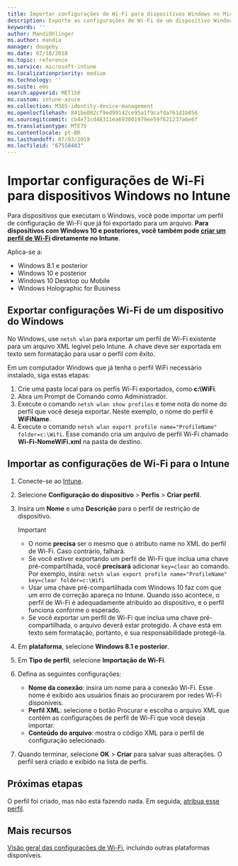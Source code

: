 ```yaml
---
title: Importar configurações de Wi-Fi para dispositivos Windows no Microsoft Intune – Azure | Microsoft Docs
description: Exporte as configurações de Wi-Fi de um dispositivo Windows como um arquivo XML usando netsh wlan. Em seguida, importe esse arquivo no Intune para criar um perfil de Wi-Fi para dispositivos que executam o Windows 8.1, o Windows 10 e o Windows Holographic for Business.
keywords: ''
author: MandiOhlinger
ms.author: mandia
manager: dougeby
ms.date: 07/18/2018
ms.topic: reference
ms.service: microsoft-intune
ms.localizationpriority: medium
ms.technology: ''
ms.suite: ems
search.appverid: MET150
ms.custom: intune-azure
ms.collection: M365-identity-device-management
ms.openlocfilehash: 841be002cf9ed99142ce95a1f9cafda761d1b856
ms.sourcegitcommit: cb4e71cd48311ea693001979ee59f621237a6e6f
ms.translationtype: MTE75
ms.contentlocale: pt-BR
ms.lasthandoff: 07/03/2019
ms.locfileid: "67558483"
---
```

# <a name="import-wi-fi-settings-for-windows-devices-in-intune"></a>Importar configurações de Wi-Fi para dispositivos Windows no Intune

Para dispositivos que executam o Windows, você pode importar um perfil de configuração de Wi-Fi que já foi exportado para um arquivo. **Para dispositivos com Windows 10 e posteriores, você também pode [criar um perfil de Wi-Fi](wi-fi-settings-windows.md) diretamente no Intune**.

Aplica-se a:  
- Windows 8.1 e posterior
- Windows 10 e posterior
- Windows 10 Desktop ou Mobile
- Windows Holographic for Business

## <a name="export-wi-fi-settings-from-a-windows-device"></a>Exportar configurações Wi-Fi de um dispositivo do Windows

No Windows, use `netsh wlan` para exportar um perfil de Wi-Fi existente para um arquivo XML legível pelo Intune. A chave deve ser exportada em texto sem formatação para usar o perfil com êxito.

Em um computador Windows que já tenha o perfil WiFi necessário instalado, siga estas etapas:

1. Crie uma pasta local para os perfis Wi-Fi exportados, como **c:\WiFi**.
2. Abra um Prompt de Comando como Administrador.
3. Execute o comando `netsh wlan show profiles` e tome nota do nome do perfil que você deseja exportar. Neste exemplo, o nome do perfil é **WiFiName**.
4. Execute o comando `netsh wlan export profile name="ProfileName" folder=c:\Wifi`. Esse comando cria um arquivo de perfil Wi-Fi chamado **Wi-Fi-NomeWiFi.xml** na pasta de destino.

## <a name="import-the-wi-fi-settings-into-intune"></a>Importar as configurações de Wi-Fi para o Intune

1. Conecte-se ao [Intune](https://go.microsoft.com/fwlink/?linkid=2090973).
2. Selecione **Configuração do dispositivo** > **Perfis** > **Criar perfil**.
3. Insira um **Nome** e uma **Descrição** para o perfil de restrição de dispositivo.

    > [!IMPORTANT]
    > - O nome **precisa** ser o mesmo que o atributo name no XML do perfil de Wi-Fi. Caso contrário, falhará.
    > - Se você estiver exportando um perfil de Wi-Fi que inclua uma chave pré-compartilhada, você **precisará** adicionar `key=clear` ao comando. Por exemplo, insira: `netsh wlan export profile name="ProfileName" key=clear folder=c:\Wifi`
    > - Usar uma chave pré-compartilhada com Windows 10 faz com que um erro de correção apareça no Intune. Quando isso acontece, o perfil de Wi-Fi é adequadamente atribuído ao dispositivo, e o perfil funciona conforme o esperado.
    > - Se você exportar um perfil de Wi-Fi que inclua uma chave pré-compartilhada, o arquivo deverá estar protegido. A chave está em texto sem formatação, portanto, é sua responsabilidade protegê-la.

4. Em **plataforma**, selecione **Windows 8.1 e posterior**.
5. Em **Tipo de perfil**, selecione **Importação de Wi-Fi**.
6. Defina as seguintes configurações:
    - **Nome da conexão**: insira um nome para a conexão Wi-Fi. Esse nome é exibido aos usuários finais ao procurarem por redes Wi-Fi disponíveis.
    - **Perfil XML**: selecione o botão Procurar e escolha o arquivo XML que contém as configurações de perfil de Wi-Fi que você deseja importar.
    - **Conteúdo do arquivo**: mostra o código XML para o perfil de configuração selecionado.
7. Quando terminar, selecione **OK** > **Criar** para salvar suas alterações. O perfil será criado e exibido na lista de perfis.

## <a name="next-steps"></a>Próximas etapas

O perfil foi criado, mas não está fazendo nada. Em seguida, [atribua esse perfil](device-profile-assign.md).

## <a name="more-resources"></a>Mais recursos

[Visão geral das configurações de Wi-Fi](wi-fi-settings-configure.md), incluindo outras plataformas disponíveis.
